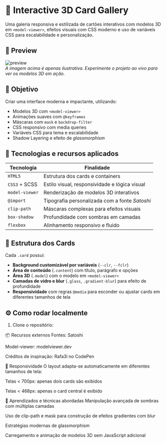 # 🌟 Interactive 3D Card Gallery

Uma galeria responsiva e estilizada de cartões interativos com modelos 3D em `<model-viewer>`, efeitos visuais com CSS moderno e uso de variáveis CSS para escalabilidade e personalização.

## 📸 Preview

![preview](./preview.png)  
*A imagem acima é apenas ilustrativa. Experimente o projeto ao vivo para ver os modelos 3D em ação.*

## 🎯 Objetivo

Criar uma interface moderna e impactante, utilizando:
- Modelos 3D com `<model-viewer>`
- Animações suaves com `@keyframes`
- Máscaras com `mask` e `backdrop-filter`
- CSS responsivo com media queries
- Variáveis CSS para tema e escalabilidade
- Shadow Layering e efeito de *glassmorphism*

## 🧠 Tecnologias e recursos aplicados

| Tecnologia       | Finalidade                          |
|------------------|--------------------------------------|
| `HTML5`          | Estrutura dos cards e containers     |
| `CSS3` + SCSS    | Estilo visual, responsividade e lógica visual |
| `model-viewer`   | Renderização de modelos 3D interativos |
| `@import`        | Tipografia personalizada com a fonte *Satoshi* |
| `clip-path`      | Máscaras complexas para efeitos visuais |
| `box-shadow`     | Profundidade com sombras em camadas  |
| `flexbox`        | Alinhamento responsivo e fluido      |

## 🧩 Estrutura dos Cards

Cada `.card` possui:
- **Background customizável por variáveis** (`--clr`, `--fclr`)
- **Área de conteúdo** (`.content`) com título, parágrafo e opções
- **Área 3D** (`.model`) com o modelo em `<model-viewer>`
- **Camadas de vidro e blur** (`.glass`, `.gradient-blur`) para efeito de profundidade
- **Responsividade** com regras `@media` para esconder ou ajustar cards em diferentes tamanhos de tela

## ⚙️ Como rodar localmente

1. Clone o repositório:

📦 Recursos externos
Fontes: Satoshi

Model-viewer: modelviewer.dev

Créditos de inspiração: Rafa3l no CodePen

📱 Responsividade
O layout adapta-se automaticamente em diferentes tamanhos de tela:

Telas < 700px: apenas dois cards são exibidos

Telas < 468px: apenas o card central é exibido

🧠 Aprendizados e técnicas abordadas
Manipulação avançada de sombras com múltiplas camadas

Uso de clip-path e mask para construção de efeitos gradientes com blur

Estratégias modernas de glassmorphism

Carregamento e animação de modelos 3D sem JavaScript adicional
